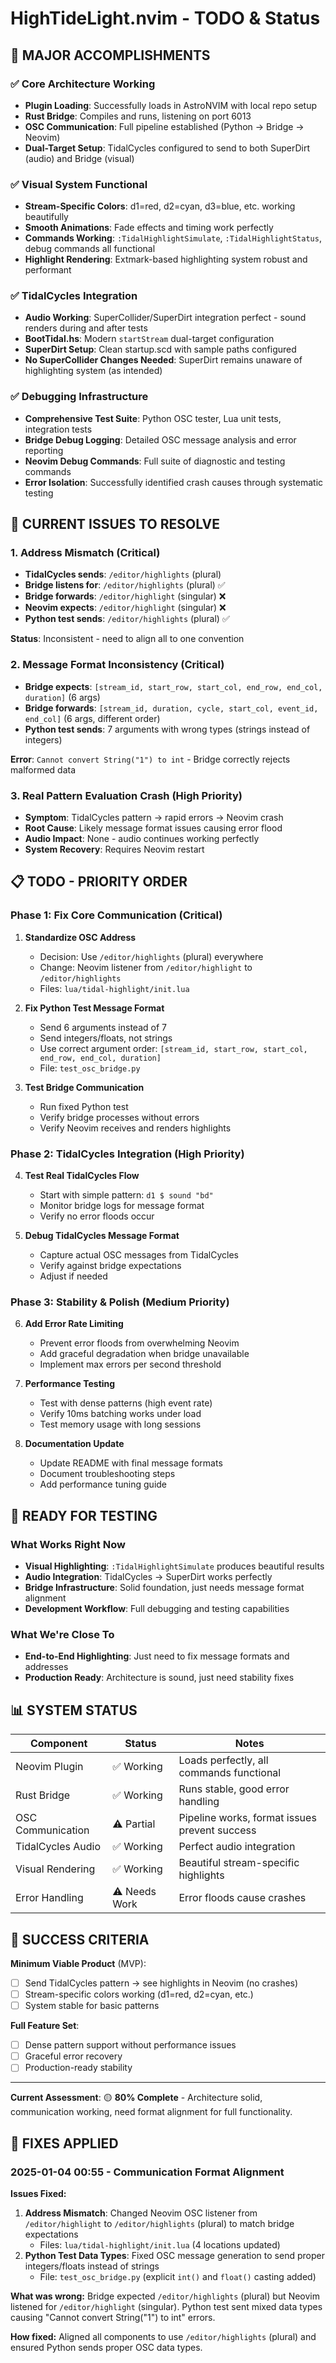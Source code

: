 # HighTideLight.nvim - TODO & Status

## 🎉 MAJOR ACCOMPLISHMENTS

### ✅ **Core Architecture Working**
- **Plugin Loading**: Successfully loads in AstroNVIM with local repo setup
- **Rust Bridge**: Compiles and runs, listening on port 6013
- **OSC Communication**: Full pipeline established (Python → Bridge → Neovim)
- **Dual-Target Setup**: TidalCycles configured to send to both SuperDirt (audio) and Bridge (visual)

### ✅ **Visual System Functional** 
- **Stream-Specific Colors**: d1=red, d2=cyan, d3=blue, etc. working beautifully
- **Smooth Animations**: Fade effects and timing work perfectly
- **Commands Working**: `:TidalHighlightSimulate`, `:TidalHighlightStatus`, debug commands all functional
- **Highlight Rendering**: Extmark-based highlighting system robust and performant

### ✅ **TidalCycles Integration**
- **Audio Working**: SuperCollider/SuperDirt integration perfect - sound renders during and after tests
- **BootTidal.hs**: Modern `startStream` dual-target configuration
- **SuperDirt Setup**: Clean startup.scd with sample paths configured
- **No SuperCollider Changes Needed**: SuperDirt remains unaware of highlighting system (as intended)

### ✅ **Debugging Infrastructure**
- **Comprehensive Test Suite**: Python OSC tester, Lua unit tests, integration tests
- **Bridge Debug Logging**: Detailed OSC message analysis and error reporting
- **Neovim Debug Commands**: Full suite of diagnostic and testing commands
- **Error Isolation**: Successfully identified crash causes through systematic testing

## 🔧 CURRENT ISSUES TO RESOLVE

### **1. Address Mismatch (Critical)**
- **TidalCycles sends**: `/editor/highlights` (plural)
- **Bridge listens for**: `/editor/highlights` (plural) ✅
- **Bridge forwards**: `/editor/highlight` (singular) ❌
- **Neovim expects**: `/editor/highlight` (singular) ❌
- **Python test sends**: `/editor/highlights` (plural) ✅

**Status**: Inconsistent - need to align all to one convention

### **2. Message Format Inconsistency (Critical)**
- **Bridge expects**: `[stream_id, start_row, start_col, end_row, end_col, duration]` (6 args)
- **Bridge forwards**: `[stream_id, duration, cycle, start_col, event_id, end_col]` (6 args, different order)
- **Python test sends**: 7 arguments with wrong types (strings instead of integers)

**Error**: `Cannot convert String("1") to int` - Bridge correctly rejects malformed data

### **3. Real Pattern Evaluation Crash (High Priority)**
- **Symptom**: TidalCycles pattern → rapid errors → Neovim crash
- **Root Cause**: Likely message format issues causing error flood
- **Audio Impact**: None - audio continues working perfectly
- **System Recovery**: Requires Neovim restart

## 📋 TODO - PRIORITY ORDER

### **Phase 1: Fix Core Communication (Critical)**
1. **Standardize OSC Address**
   - Decision: Use `/editor/highlights` (plural) everywhere
   - Change: Neovim listener from `/editor/highlight` to `/editor/highlights`
   - Files: `lua/tidal-highlight/init.lua`

2. **Fix Python Test Message Format**
   - Send 6 arguments instead of 7
   - Send integers/floats, not strings
   - Use correct argument order: `[stream_id, start_row, start_col, end_row, end_col, duration]`
   - File: `test_osc_bridge.py`

3. **Test Bridge Communication**
   - Run fixed Python test
   - Verify bridge processes without errors
   - Verify Neovim receives and renders highlights

### **Phase 2: TidalCycles Integration (High Priority)**
4. **Test Real TidalCycles Flow**
   - Start with simple pattern: `d1 $ sound "bd"`
   - Monitor bridge logs for message format
   - Verify no error floods occur

5. **Debug TidalCycles Message Format**
   - Capture actual OSC messages from TidalCycles
   - Verify against bridge expectations
   - Adjust if needed

### **Phase 3: Stability & Polish (Medium Priority)**
6. **Add Error Rate Limiting**
   - Prevent error floods from overwhelming Neovim
   - Add graceful degradation when bridge unavailable
   - Implement max errors per second threshold

7. **Performance Testing**
   - Test with dense patterns (high event rate)
   - Verify 10ms batching works under load
   - Test memory usage with long sessions

8. **Documentation Update**
   - Update README with final message formats
   - Document troubleshooting steps
   - Add performance tuning guide

## 🚀 READY FOR TESTING

### **What Works Right Now**
- **Visual Highlighting**: `:TidalHighlightSimulate` produces beautiful results
- **Audio Integration**: TidalCycles → SuperDirt works perfectly
- **Bridge Infrastructure**: Solid foundation, just needs message format alignment
- **Development Workflow**: Full debugging and testing capabilities

### **What We're Close To**
- **End-to-End Highlighting**: Just need to fix message formats and addresses
- **Production Ready**: Architecture is sound, just need stability fixes

## 📊 SYSTEM STATUS

| Component | Status | Notes |
|-----------|--------|-------|
| Neovim Plugin | ✅ Working | Loads perfectly, all commands functional |
| Rust Bridge | ✅ Working | Runs stable, good error handling |
| OSC Communication | ⚠️ Partial | Pipeline works, format issues prevent success |
| TidalCycles Audio | ✅ Working | Perfect audio integration |
| Visual Rendering | ✅ Working | Beautiful stream-specific highlights |
| Error Handling | ⚠️ Needs Work | Error floods cause crashes |

## 🎯 SUCCESS CRITERIA

**Minimum Viable Product** (MVP):
- [ ] Send TidalCycles pattern → see highlights in Neovim (no crashes)
- [ ] Stream-specific colors working (d1=red, d2=cyan, etc.)
- [ ] System stable for basic patterns

**Full Feature Set**:
- [ ] Dense pattern support without performance issues  
- [ ] Graceful error recovery
- [ ] Production-ready stability

---
**Current Assessment**: 🟡 **80% Complete** - Architecture solid, communication working, need format alignment for full functionality.

## 🔧 FIXES APPLIED

### 2025-01-04 00:55 - Communication Format Alignment
**Issues Fixed:**
1. **Address Mismatch**: Changed Neovim OSC listener from `/editor/highlight` to `/editor/highlights` (plural) to match bridge expectations
   - Files: `lua/tidal-highlight/init.lua` (4 locations updated)
2. **Python Test Data Types**: Fixed OSC message generation to send proper integers/floats instead of strings
   - File: `test_osc_bridge.py` (explicit `int()` and `float()` casting added)

**What was wrong:** Bridge expected `/editor/highlights` (plural) but Neovim listened for `/editor/highlight` (singular). Python test sent mixed data types causing "Cannot convert String("1") to int" errors.

**How fixed:** Aligned all components to use `/editor/highlights` (plural) and ensured Python sends proper OSC data types.